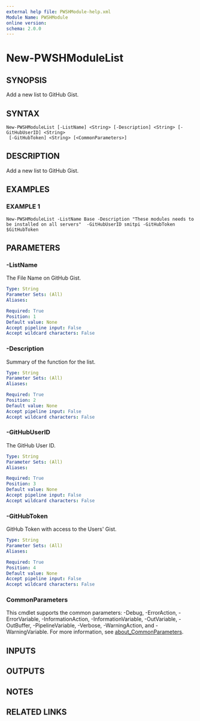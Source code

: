 ```yaml
---
external help file: PWSHModule-help.xml
Module Name: PWSHModule
online version:
schema: 2.0.0
---
```


# New-PWSHModuleList

## SYNOPSIS
Add a new list to GitHub Gist.

## SYNTAX

```
New-PWSHModuleList [-ListName] <String> [-Description] <String> [-GitHubUserID] <String>
 [-GitHubToken] <String> [<CommonParameters>]
```

## DESCRIPTION
Add a new list to GitHub Gist.

## EXAMPLES

### EXAMPLE 1
```
New-PWSHModuleList -ListName Base -Description "These modules needs to be installed on all servers"  -GitHubUserID smitpi -GitHubToken $GitHubToken
```

## PARAMETERS

### -ListName
The File Name on GitHub Gist.

```yaml
Type: String
Parameter Sets: (All)
Aliases:

Required: True
Position: 1
Default value: None
Accept pipeline input: False
Accept wildcard characters: False
```

### -Description
Summary of the function for the list.

```yaml
Type: String
Parameter Sets: (All)
Aliases:

Required: True
Position: 2
Default value: None
Accept pipeline input: False
Accept wildcard characters: False
```

### -GitHubUserID
The GitHub User ID.

```yaml
Type: String
Parameter Sets: (All)
Aliases:

Required: True
Position: 3
Default value: None
Accept pipeline input: False
Accept wildcard characters: False
```

### -GitHubToken
GitHub Token with access to the Users' Gist.

```yaml
Type: String
Parameter Sets: (All)
Aliases:

Required: True
Position: 4
Default value: None
Accept pipeline input: False
Accept wildcard characters: False
```

### CommonParameters
This cmdlet supports the common parameters: -Debug, -ErrorAction, -ErrorVariable, -InformationAction, -InformationVariable, -OutVariable, -OutBuffer, -PipelineVariable, -Verbose, -WarningAction, and -WarningVariable. For more information, see [about_CommonParameters](http://go.microsoft.com/fwlink/?LinkID=113216).

## INPUTS

## OUTPUTS

## NOTES

## RELATED LINKS
